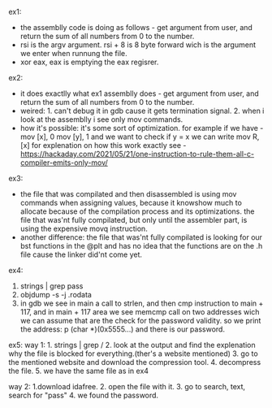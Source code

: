 ex1:
- the assemblly code is doing as follows - get argument from user, and return the sum of all numbers from 0 to the number.
- rsi is the argv argument. rsi + 8 is 8 byte forward wich is the argument we enter when runnung the file.
- xor eax, eax is emptying the eax regisrer.


ex2:
- it does exactlly what ex1 assemblly does - get argument from user, and return the sum of all numbers from 0 to the number.
- weired: 1. can't debug it in gdb cause it gets termination signal. 2. when i look at the assemblly i see only mov commands.
- how it's possible: it's some sort of optimization. for example if we have -
mov [x], 0 
mov [y], 1
and we want to check if y = x
we can write mov R,[x]
for explenation on how this work exactly see - https://hackaday.com/2021/05/21/one-instruction-to-rule-them-all-c-compiler-emits-only-mov/


ex3:
- the file that was compilated and then disassembled is using mov commands when assigning values, because
  it knowshow much to allocate because of the compilation process and its optimizations.
  the file that was'nt fully compilated, but only until the assembler part, is using the expensive movq  instruction.
- another difference: the file that was'nt fully compilated is looking for our bst functions in the @plt
  and has no idea that the functions are on the .h file cause the linker did'nt come yet.


ex4:
1. strings <filename> | grep pass
2. objdump -s -j .rodata <filename>
3. in gdb we see in main a call to strlen, and then cmp instruction to main + 117, and in main + 117 area 
   we see memcmp call on two addresses wich we can assume that are the check for the password validity.
   so we print the address: p (char *)(0x5555...) and there is our password.

ex5:
way 1:
	1. strings <filename> | grep /
	2. look at the output and find the explenation why the file is blocked for everything.(ther's a website mentioned)
	3. go to the mentioned website and download the compression tool.
	4. decompress the file.
	5. we have the same file as in ex4
	
way 2:
1.download idafree.
2. open the file with it.
3. go to search, text, search for "pass"
4. we found the password.
